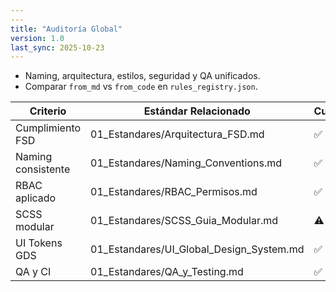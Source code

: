 ```yaml
---
---
title: "Auditoría Global"
version: 1.0
last_sync: 2025-10-23
---
```


- Naming, arquitectura, estilos, seguridad y QA unificados.
- Comparar `from_md` vs `from_code` en `rules_registry.json`.

| Criterio | Estándar Relacionado | Cumple | Observaciones |
|-----------|---------------------|--------|----------------|
| Cumplimiento FSD | 01_Estandares/Arquitectura_FSD.md | ✅ |  |
| Naming consistente | 01_Estandares/Naming_Conventions.md | ✅ |  |
| RBAC aplicado | 01_Estandares/RBAC_Permisos.md | ✅ |  |
| SCSS modular | 01_Estandares/SCSS_Guia_Modular.md | ⚠️ | Revisar globales |
| UI Tokens GDS | 01_Estandares/UI_Global_Design_System.md | ✅ |  |
| QA y CI | 01_Estandares/QA_y_Testing.md | ✅ |  |

